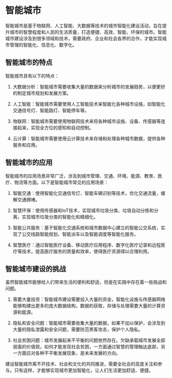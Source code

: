 # 智能城市
智能城市是基于物联网、人工智能、大数据等技术的城市智能化建设活动，旨在提升城市的智慧程度和人民的生活质量，打造便捷、高效、智能、环保的城市。智能城市建设涉及到很多领域和技术，需要政府、企业和社会各界的合作，才能实现城市管理的智能化、信息化、数字化。

## 智能城市的特点
智能城市具有以下的特点：

1. 大数据分析：智能城市需要收集大量的数据来分析城市的发展趋势，以便更好的制定城市规划和发展方案。

2. 人工智能：智能城市需要使用人工智能技术来智能化各种城市设施，如智能化交通信号灯、智能路灯、智能停车等。

3. 物联网：智能城市需要使用物联网技术来将各种城市设施、设备、传感器等连接起来，实现全方位的感知和自动控制。

4. 云计算：智能城市需要使用云计算技术来存储和处理各种城市数据，提供各种服务和应用。

## 智能城市的应用
智能城市的应用场景非常广泛，涉及到城市管理、交通、环境、能源、教育、医疗、物流等方面。以下是智能城市常见的应用场景：

1. 智能交通：使用智能化交通信号灯、智能车辆识别等技术，优化交通流量，缓解交通拥堵。

2. 智慧环保：使用传感器和IoT技术，实现城市垃圾分类、垃圾自动分拣和分离，实现城市垃圾分类的智能化和精细化。

3. 智能公共服务：基于智能化交通系统和城市数据中心建立的智能公交系统，实现了公交线路智能规划、智能派车以及智能调度等智能化服务。

4. 智慧医疗：通过智能医疗设备、移动医疗应用程序、数字化医疗记录和远程医疗等技术，提高医疗服务的质量和效率，使得医疗资源得以合理利用。

## 智能城市建设的挑战
虽然智能城市能够给人们带来生活的便利和舒适，但是在实践中存在着一些挑战和问题。

1. 需要大量投资：智能城市建设需要投入大量的资金，智能化设施与传感器网络能够构建出更多的庞大数据结构，数据的获取，存储与处理需要大量的计算资源和能源。

2. 隐私和安全问题：智能城市需要收集大量的数据，如果不加以保护，会涉及到大量的隐私泄露和安全问题，需要防范黑客攻击，保护个人隐私。

3. 社会贫困问题：城市发展起来不平衡的问题依然存在。欠缺承载城市发展全部层面的价值观，如何才能发现社会贫困，一方面通过智慧的管理触达底部，另一方面应对各种不平衡发展现象，是未来发展的方向。

建设智能城市离不开技术、社会和文化的共同推进，需要全社会的高度关注和参与。只有这样，才能够实现城市更加智能化，让人们生活更加舒适、便捷。